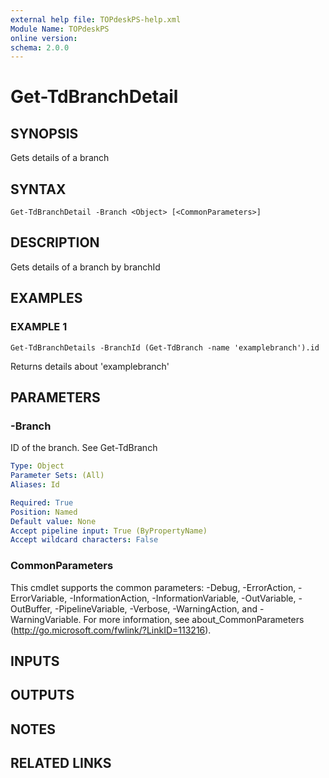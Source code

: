 ```yaml
---
external help file: TOPdeskPS-help.xml
Module Name: TOPdeskPS
online version:
schema: 2.0.0
---
```


# Get-TdBranchDetail

## SYNOPSIS
Gets details of a branch

## SYNTAX

```
Get-TdBranchDetail -Branch <Object> [<CommonParameters>]
```

## DESCRIPTION
Gets details of a branch by branchId

## EXAMPLES

### EXAMPLE 1
```
Get-TdBranchDetails -BranchId (Get-TdBranch -name 'examplebranch').id
```

Returns details about 'examplebranch'

## PARAMETERS

### -Branch
ID of the branch.
See Get-TdBranch

```yaml
Type: Object
Parameter Sets: (All)
Aliases: Id

Required: True
Position: Named
Default value: None
Accept pipeline input: True (ByPropertyName)
Accept wildcard characters: False
```

### CommonParameters
This cmdlet supports the common parameters: -Debug, -ErrorAction, -ErrorVariable, -InformationAction, -InformationVariable, -OutVariable, -OutBuffer, -PipelineVariable, -Verbose, -WarningAction, and -WarningVariable.
For more information, see about_CommonParameters (http://go.microsoft.com/fwlink/?LinkID=113216).

## INPUTS

## OUTPUTS

## NOTES

## RELATED LINKS
